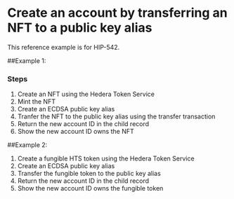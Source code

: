 # Create an account by transferring an NFT to a public key alias

This reference example is for HIP-542.

##Example 1:

### Steps
1. Create an NFT using the Hedera Token Service
2. Mint the NFT
3. Create an ECDSA public key alias
4. Tranfer the NFT to the public key alias using the transfer transaction
5. Return the new account ID in the child record
6. Show the new account ID owns the NFT

##Example 2:
1. Create a fungible HTS token using the Hedera Token Service
2. Create an ECDSA public key alias
3. Transfer the fungible token to the public key alias
4. Return the new account ID in the child record
5. Show the new account ID owns the fungible token
